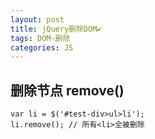 ```yaml
---
layout: post
title: jQuery删除DOM✔︎
tags: DOM-删除
categories: JS
---
```




## 删除节点 remove()

	var li = $('#test-div>ul>li');
	li.remove(); // 所有<li>全被删除

